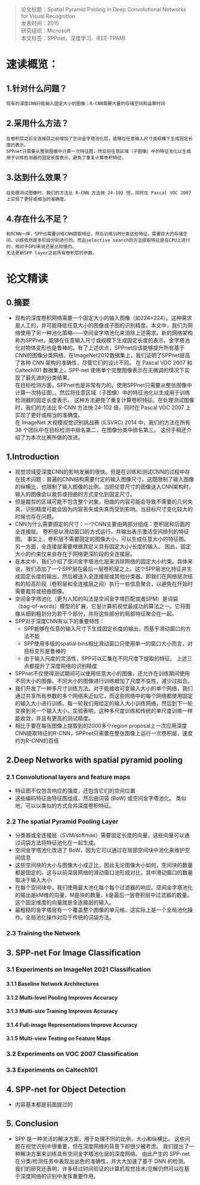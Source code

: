 >论文标题：Spatial Pyramid Pooling in Deep Convolutional Networks for Visual Recognition  
发表时间：2015  
研究组织：Microsoft  
本文标签：SPPnet、深度学习、IEEE-TPAMI


# 速读概览：
## 1.针对什么问题？ 
    现有的深度CNN只能输入固定大小的图像；R-CNN需要大量的存储空间和运算时间
## 2.采用什么方法？  
    在卷积层之后全连接层之前增加了空间金字塔池化层，能够在任意输入尺寸或规模下生成固定长度的表示。
    SPPnet只需要从整张图像中计算一次特征图，然后将任意区域（子图像）中的特征池化以生成用于训练检测器的固定长度表示，避免了重复计算卷积特征。
## 3.达到什么效果？  
    在处理测试图像时，我们的方法比 R-CNN 方法快 24-102 倍，同时在 Pascal VOC 2007 上实现了更好或相当的准确度。  
## 4.存在什么不足？
    和RCNN一样，SPP也需要训练CNN提取特征，然后训练SVM分类这些特征。需要巨大的存储空间。训练依然是多阶段分别进行的。而且selective search的方法提取特征是在CPU上进行的，相对于GPU来说还是比较慢的。
    无法更新SPP layer之前所有卷积层的参数。


# 论文精读
## 0.摘要
* 现有的深度卷积网络需要一个固定大小的输入图像（如224×224）。这种需求是人工的，并可能降低任意大小的图像或子图的识别精度。本文中，我们为网络使用了另一种池化策略——空间金字塔池化来消除上述需求。新的网络架构称为SPPnet，能够在任意输入尺寸或规模下生成固定长度的表示。金字塔池化对物体变形也是鲁棒的。有了上述优点，SPPnet应该能够提升所有基于CNN的图像分类网络。在ImageNet2012数据集上，我们证明了SPPnet提高了各种 CNN 架构的准确性，尽管它们的设计不同。 在 Pascal VOC 2007 和 Caltech101 数据集上，SPP-net 使用单个完整图像表示在无微调的情况下实现了最先进的分类结果。  
在目标检测方面，SPPnet也是非常有力的。使用SPPnet只需要从整张图像中计算一次特征图，，然后将任意区域（子图像）中的特征池化以生成用于训练检测器的固定长度表示。 这种方法避免了重复计算卷积特征。在处理测试图像时，我们的方法比 R-CNN 方法快 24-102 倍，同时在 Pascal VOC 2007 上实现了更好或相当的准确度。  
在 ImageNet 大规模视觉识别挑战赛 (ILSVRC) 2014 中，我们的方法在所有 38 个团队中在目标检测中排名第二，在图像分类中排名第三。 这份手稿还介绍了为本次比赛所做的改进。  

## 1.Introduction
* 视觉领域受深度CNN的影响发展的很快。但是在训练和测试CNN的过程中存在技术问题：普遍的CNN结构需要付定的输入图像尺寸，这既限制了输入图像的纵横比，也限制了输入图像的比例。当把任意尺寸的图像送入CNN架构时，输入的图像会以裁剪或扭曲的方式变化到固定尺寸。
* 但是裁剪的区域可能不包含整个对象，扭曲的内容可能会导致不需要的几何失真。识别精度可能会因为内容丢失或失真而受到影响。当目标尺寸变化较大的时候也存在问题。
* CNN为什么需要固定的尺寸：一个CNN主要由两部分组成：卷积层和后面的全连接层。 卷积层以滑动窗口的方式运行，并输出表示激活空间排列的特征图。 事实上，卷积层不需要固定的图像大小，可以生成任意大小的特征图。 另一方面，全连接层需要根据其定义具有固定大小/长度的输入。 因此，固定大小的约束仅来自存在于网络更深阶段的全连接层。
* 在本文中，我们介绍了空间金字塔池化层来消除网络的固定大小约束。具体来说，我们添加了一个SPP层在最后一层卷积层之上。这个SPP层池化特征并生成固定长度的输出，然后被送入全连接层或其他分类器。即我们在网络层次结构的较高阶段（卷积层和全连接层之间）执行一些信息聚合，以避免在开始时需要裁剪或扭曲图像。
* 空间金字塔池化（更为人知的叫法是空间金字塔匹配或者SPM）是词袋（bag-of-words）模型的扩展，它是计算机视觉最成功的算法之一。它将图像从细到粗划分为若干个部分，并将这些部分的局部特征聚合在一起。
* SPP对于深度CNN有以下的重要特性：
  * SPP能够在任意的输入尺寸下生成固定长度的输出，而基于滑动窗口的方法不能
  * SPP使用多级的spatial bins相比滑动窗口只使用单一的窗口大小而言，对目标变形是鲁棒的
  * 由于输入尺度的灵活性，SPP可以汇集在不同尺度下提取的特征。
  上述三点都提升了深度网络的识别精度
* SPPnet不仅使得测试期间可以使用任意大小的图像，还允许在训练期间使用不同大小的图像。不同大小的图像进行训练增加了尺度不变性，减少过拟合。
* 我们开发了一种多尺寸训练方法。对于能接收可变输入大小的单个网络，我们通过共享所有参数的多个网络来近似它，而这些网络中的每个网络都使用固定的输入大小进行训练。每一轮我们用给定的输入大小训练网络，然后到下一轮变换到另一个输入大小。实验表明，这种多尺度训练和传统的单尺度训练一样能收敛，并且有更高的测试精度。
* 相比于要在每张图像上提取到的2000多个region proposal上一次应用深度CNN提取特征的R-CNN，SPPnet只需要在整张图像上运行一次卷积层，速度约为R-CNN的百倍


## 2.Deep Networks with spatial pyramid pooling
### 2.1 Convolutional layers and feature maps
* 特征图不仅包含响应的强度，还包含它们的空间位置
* 这些编码特征由特征图组成，然后由词袋 (BoW) 或空间金字塔池化。 类似地，可以以类似的方式合并深度卷积特征。

### 2.2 The spatial Pyramid Pooling Layer
* 分类器或全连接层（SVM/softmax）需要固定长度的向量，这些向量可以通过词袋方法将特征池化在一起生成。
* 空间金字塔池化改进了 BoW，因为它可以通过在局部空间块中池化来维护空间信息
* 这些空间块的大小与图像大小成正比，因此无论图像大小如何，空间块的数量都是固定的。这与以前深层网络的滑动窗口池形成对比，其中滑动窗口的数量取决于输入大小
* 在每个空间块中，我们使用最大池化每个每个过滤器的响应。空间金字塔池化的输出是kM维的向量，M是块的数量，k是最后一层卷积层中过滤器的数量。这个固定维度的向量就是全连接层的输入。
* 最粗糙的金字塔层有一个覆盖整个图像的单元格。这实际上是一个全局池化操作。全局池化操作对应于传统的词袋方法。

### 2.3 Training the Network

## 3. SPP-net For Image Classification
### 3.1 Experiments on ImageNet 2021 Classification
#### 3.1.1 Baseline Network Architectures
#### 3.1.2 Multi-level Pooling Improves Accuracy
#### 3.1.3 Multi-size Training Improves Accuracy
#### 3.1.4 Full-image Representations Improve Accuracy
#### 3.1.5 Multi-view Testing on Feature Maps

### 3.2 Experiments on VOC 2007 Classification

### 3.3 Experiments on Caltech101

## 4. SPP-net for Object Detection
* 内容基本都是前面提过的

## 5. Conclusion
* SPP 是一种灵活的解决方案，用于处理不同的比例、大小和纵横比。 这些问题在视觉识别中很重要，但在深度网络的背景下却很少被考虑。 我们提出了一种解决方案来训练具有空间金字塔池化层的深度网络。 由此产生的 SPP-net 在分类/检测任务中表现出出色的准确性，并大大加速了基于 DNN 的检测。 我们的研究还表明，许多经过时间验证的计算机视觉技术/见解仍然可以在基于深度网络的识别中发挥重要作用。